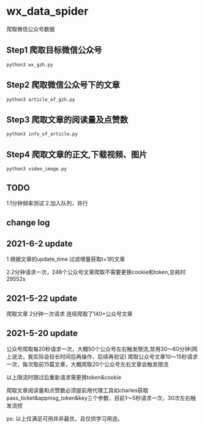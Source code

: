 # wx_data_spider
爬取微信公众号数据

## Step1 爬取目标微信公众号
```
python3 wx_gzh.py
```

## Step2 爬取微信公众号下的文章
```
python3 article_of_gzh.py
```

## Step3 爬取文章的阅读量及点赞数
```
python3 info_of_article.py
```

## Step4 爬取文章的正文,下载视频、图片
```
python3 video_image.py
```

## TODO

1.1分钟频率测试
2.加入队列，并行

## change log

## 2021-6-2 update

1.根据文章的update_time 过滤增量获取t+1的文章

2.2分钟请求一次，248个公众号文章爬取不需要更换cookie和token,总耗时29552s

## 2021-5-22 update

爬取文章 2分钟一次请求 连续爬取了140+公众号文章

## 2021-5-20 update

公众号爬取每20秒请求一次，大概50个公众号左右触发限流,禁用30～60分钟(网上说法，我实际会较长时间后再操作，后续再验证)
爬取公众号文章10～15秒请求一次，每次取前15篇文章，大概爬取20个公众号左右文章会触发限流

以上限流时限过后重新请求需更换token&cookie

爬取文章阅读量和点赞数必须提前用代理工具如charles获取pass_ticket&appmsg_token&key三个参数，目前1～5秒请求一次，30次左右触发流控

ps: 以上仅满足可用并非最优，且仅供学习用途。
